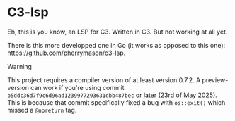 # C3-lsp
Eh, this is you know, an LSP for C3. Written in C3. But not working at all yet.

There is this more developped one in Go (it works as opposed to this one):
https://github.com/pherrymason/c3-lsp.

> [!WARNING]
> This project requires a compiler version of at least version 0.7.2.
> A preview-version can work if you're using commit
> `b5ddc36d7f9c6d96ad1239977293631dbb487bec` or later (23rd of May 2025).
> This is because that commit specifically fixed a bug with `os::exit()` which
> missed a `@noreturn` tag.

